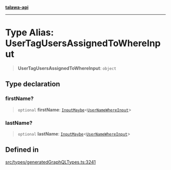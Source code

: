 [**talawa-api**](../../../README.md)

***

# Type Alias: UserTagUsersAssignedToWhereInput

> **UserTagUsersAssignedToWhereInput**: `object`

## Type declaration

### firstName?

> `optional` **firstName**: [`InputMaybe`](InputMaybe.md)\<[`UserNameWhereInput`](UserNameWhereInput.md)\>

### lastName?

> `optional` **lastName**: [`InputMaybe`](InputMaybe.md)\<[`UserNameWhereInput`](UserNameWhereInput.md)\>

## Defined in

[src/types/generatedGraphQLTypes.ts:3241](https://github.com/Suyash878/talawa-api/blob/095e6964ce2a06c1c30d1acf81b6162203f1db91/src/types/generatedGraphQLTypes.ts#L3241)
